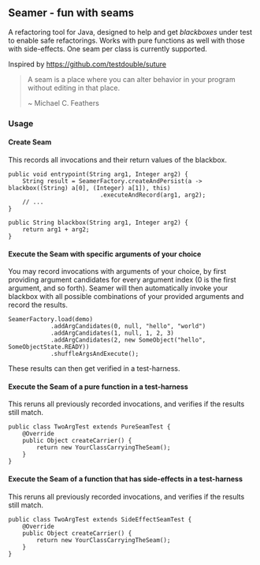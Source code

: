 Seamer - fun with seams
-----------------------

A refactoring tool for Java, designed to help and get _blackboxes_ under test to enable safe refactorings.
Works with pure functions as well with those with side-effects. One seam per class is currently supported. 

Inspired by https://github.com/testdouble/suture

>A seam is a place where you can alter behavior in your program without editing in that place.
> 
>~ Michael C. Feathers

### Usage

#### Create Seam
This records all invocations and their return values of the blackbox.

```
public void entrypoint(String arg1, Integer arg2) {
    String result = SeamerFactory.createAndPersist(a -> blackbox((String) a[0], (Integer) a[1]), this)
                          .executeAndRecord(arg1, arg2);
    // ...
}

public String blackbox(String arg1, Integer arg2) {
    return arg1 + arg2;
}
```

#### Execute the Seam with specific arguments of your choice
You may record invocations with arguments of your choice, by first providing argument 
candidates for every argument index (0 is the first argument, and so forth).
Seamer will then automatically invoke your blackbox with all possible combinations
of your provided arguments and record the results.
 
```
SeamerFactory.load(demo)
            .addArgCandidates(0, null, "hello", "world")
            .addArgCandidates(1, null, 1, 2, 3)
            .addArgCandidates(2, new SomeObject("hello", SomeObjectState.READY))
            .shuffleArgsAndExecute();
```

These results can then get verified in a test-harness.

#### Execute the Seam of a pure function in a test-harness
This reruns all previously recorded invocations, and verifies if the results still match.
```
public class TwoArgTest extends PureSeamTest {
    @Override
    public Object createCarrier() {
        return new YourClassCarryingTheSeam();
    }
}
```

#### Execute the Seam of a function that has side-effects in a test-harness
This reruns all previously recorded invocations, and verifies if the results still match.
```
public class TwoArgTest extends SideEffectSeamTest {
    @Override
    public Object createCarrier() {
        return new YourClassCarryingTheSeam();
    }
}
```

